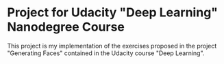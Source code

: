 # Project for Udacity "Deep Learning" Nanodegree Course

This project is my implementation of the exercises proposed in the project "Generating Faces" contained in the Udacity course "Deep Learning".
